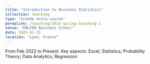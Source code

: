 ```yaml
---
title: "Introduction to Business Statistics"
collection: teaching
type: "Grande école course"
permalink: /teaching/2014-spring-teaching-1
venue: "EMLYON Business School"
date: 2025-01-31
location: "Lyon, France"
---
```


From Feb 2022 to Present. Key aspects: Excel; Statistics; Probability Theory; Data Analytics; Regression
